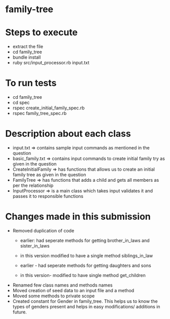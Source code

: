 # family-tree

# Steps to execute 
- extract the file
- cd family_tree
- bundle install
- ruby src/input_processor.rb input.txt

# To run tests
- cd family_tree
- cd spec
- rspec create_initial_family_spec.rb
- rspec family_tree_spec.rb

# Description about each class 

- input.txt => contains sample input commands as mentioned in the question
- basic_family.txt => contains input commands to create initial family try as given in the question
- CreateInitialFamily => has functions that allows us to create an initial family tree as given in the question
- FamilyTree => has functions that adds a child and gets all members as per the relationship
- InputProcessor => is a main class which takes input validates it and passes it to responsible functions


# Changes made in this submission

- Removed duplication of code 
	- earlier: had seperate methods for getting brother_in_laws and sister_in_laws
	- in this version modified to have a single method siblings_in_law 

	- earlier - had seperate methods for getting daughters and sons
	- in this version- modified to have single method get_children
- Renamed few class names and methods names
- Moved creation of seed data to an input file and a method
- Moved some methods to private scope
- Created constant for Gender in family_tree. This helps us to know the types of genders present and helps in easy modifications/ additions in future. 




